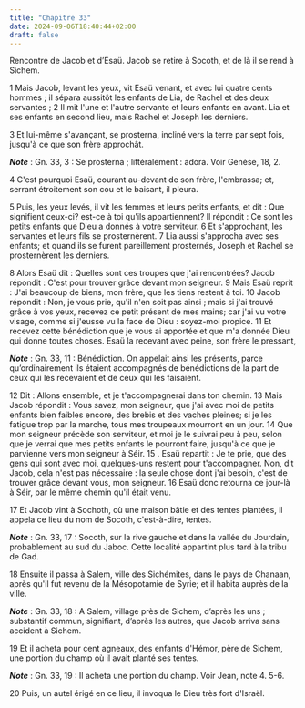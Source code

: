 ```yaml
---
title: "Chapitre 33"
date: 2024-09-06T18:40:44+02:00
draft: false
---
```



Rencontre de Jacob et d’Esaü.
Jacob se retire à Socoth, et de là il se rend à Sichem.


1 Mais Jacob, levant les yeux, vit Esaü venant, et avec lui quatre cents hommes ; il sépara aussitôt les enfants de Lia, de Rachel et des deux servantes ; 2 Il mit l'une et l'autre servante et leurs enfants en avant. Lia et ses enfants en second lieu, mais Rachel et Joseph les derniers.


3 Et lui-même s'avançant, se prosterna, incliné vers la terre par sept fois, jusqu'à ce que son frère approchât.

***Note*** :  Gn. 33, 3 : Se prosterna ; littéralement : adora. Voir Genèse, 18, 2.

4 C'est pourquoi Esaü, courant au-devant de son frère, l'embrassa; et, serrant étroitement son cou et le baisant, il pleura.


5 Puis, les yeux levés, il vit les femmes et leurs petits enfants, et dit : Que signifient ceux-ci? est-ce à toi qu'ils appartiennent? Il répondit : Ce sont les petits enfants que Dieu a donnés à votre serviteur. 6 Et s'approchant, les servantes et leurs fils se prosternèrent. 7 Lia aussi s'approcha avec ses enfants; et quand ils se furent pareillement prosternés, Joseph et Rachel se prosternèrent les derniers.


8 Alors Esaü dit : Quelles sont ces troupes que j'ai rencontrées? Jacob répondit : C'est pour trouver grâce devant mon seigneur. 9 Mais Esaü reprit : J'ai beaucoup de biens, mon frère, que les tiens restent à toi. 10 Jacob répondit : Non, je vous prie, qu'il n'en soit pas ainsi ; mais si j'ai trouvé grâce à vos yeux, recevez ce petit présent de mes mains; car j'ai vu votre visage, comme si j'eusse vu la face de Dieu : soyez-moi propice. 11 Et recevez cette bénédiction que je vous ai apportée et que m'a donnée Dieu qui donne toutes choses. Esaü la recevant avec peine, son frère le pressant,

***Note*** :  Gn. 33, 11 : Bénédiction. On appelait ainsi les présents, parce qu’ordinairement ils étaient accompagnés de bénédictions de la part de ceux qui les recevaient et de ceux qui les faisaient.


12 Dit : Allons ensemble, et je t'accompagnerai dans ton chemin. 13 Mais Jacob répondit : Vous savez, mon seigneur, que j'ai avec moi de petits enfants bien faibles encore, des brebis et des vaches pleines; si je les fatigue trop par la marche, tous mes troupeaux mourront en un jour. 14 Que mon seigneur précède son serviteur, et moi je le suivrai peu à peu, selon que je verrai que mes petits enfants le pourront faire, jusqu'à ce que je parvienne vers mon seigneur à Séir. 15 . Esaü repartit : Je te prie, que des gens qui sont avec moi, quelques-uns restent pour t'accompagner. Non, dit Jacob, cela n'est pas nécessaire : la seule chose dont j'ai besoin, c'est de trouver grâce devant vous, mon seigneur. 16 Esaü donc retourna ce jour-là à Séir, par le même chemin qu'il était venu.


17 Et Jacob vint à Sochoth, où une maison bâtie et des tentes plantées, il appela ce lieu du nom de Socoth, c'est-à-dire, tentes.

***Note*** :  Gn. 33, 17 : Socoth, sur la rive gauche et dans la vallée du Jourdain, probablement au sud du Jaboc. Cette localité appartint plus tard à la tribu de Gad.


18 Ensuite il passa à Salem, ville des Sichémites, dans le pays de Chanaan, après qu'il fut revenu de la Mésopotamie de Syrie; et il habita auprès de la ville.

***Note*** :  Gn. 33, 18 : A Salem, village près de Sichem, d’après les uns ; substantif commun, signifiant, d’après les autres, que Jacob arriva sans accident à Sichem.

19 Et il acheta pour cent agneaux, des enfants d'Hémor, père de Sichem, une portion du champ où il avait planté ses tentes.

***Note*** :  Gn. 33, 19 : Il acheta une portion du champ. Voir Jean, note 4. 5-6.

20 Puis, un autel érigé en ce lieu, il invoqua le Dieu très fort d'Israël.

